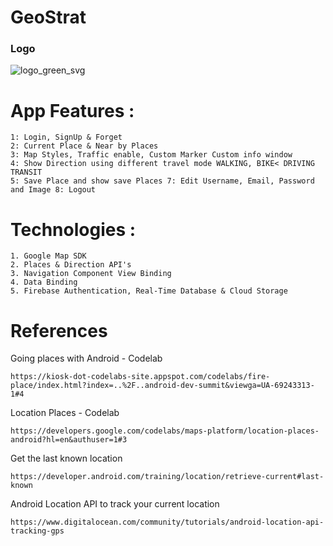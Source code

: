# GeoStrat
### Logo 
![logo_green_svg](https://user-images.githubusercontent.com/77748858/196349537-367f2f02-b377-495b-93f9-be63bc6e34f1.svg)

# App Features :
```
1: Login, SignUp & Forget
2: Current Place & Near by Places
3: Map Styles, Traffic enable, Custom Marker Custom info window
4: Show Direction using different travel mode WALKING, BIKE< DRIVING TRANSIT
5: Save Place and show save Places 7: Edit Username, Email, Password and Image 8: Logout
```

# Technologies :
```
1. Google Map SDK
2. Places & Direction API's 
3. Navigation Component View Binding
4. Data Binding
5. Firebase Authentication, Real-Time Database & Cloud Storage
```

# References
Going places with Android - Codelab
```
https://kiosk-dot-codelabs-site.appspot.com/codelabs/fire-place/index.html?index=..%2F..android-dev-summit&viewga=UA-69243313-1#4
```

Location Places - Codelab
```
https://developers.google.com/codelabs/maps-platform/location-places-android?hl=en&authuser=1#3
```

Get the last known location
```
https://developer.android.com/training/location/retrieve-current#last-known
```
Android Location API to track your current location
```
https://www.digitalocean.com/community/tutorials/android-location-api-tracking-gps
```
